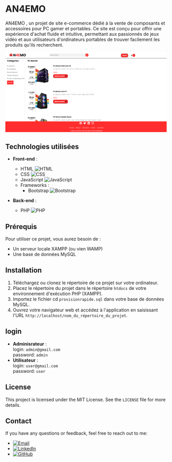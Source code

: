 # AN4EMO

AN4EMO , un projet de site e-commerce dédié à la vente de composants et accessoires pour PC gamer et portables. Ce site est conçu pour offrir une expérience d'achat fluide et intuitive, permettant aux passionnés de jeux vidéo et aux utilisateurs d'ordinateurs portables de trouver facilement les produits qu'ils recherchent.

![Capture d'écran de l'application](images/screenshot.png)

## Technologies utilisées

- **Front-end** :
  - HTML ![HTML](https://img.shields.io/badge/HTML-5-orange)
  - CSS ![CSS](https://img.shields.io/badge/CSS-3-blue)
  - JavaScript ![JavaScript](https://img.shields.io/badge/JavaScript-ES6-yellow)
  - Frameworks : 
    - Bootstrap ![Bootstrap](https://img.shields.io/badge/Bootstrap-5-purple)

- **Back-end** :
  - PHP ![PHP](https://img.shields.io/badge/PHP-8.0-blue)

## Prérequis
Pour utiliser ce projet, vous aurez besoin de :

- Un serveur locale XAMPP (ou vien WAMP)
- Une base de données MySQL

## Installation
1. Téléchargez ou clonez le répertoire de ce projet sur votre ordinateur.
2. Placez le répertoire du projet dans le répertoire `htdocs` de votre environnement d'exécution PHP (XAMPP).
3. Importez le fichier cd `provisionrapide.sql` dans votre base de données MySQL.
4. Ouvrez votre navigateur web et accédez à l'application en saisissant l'URL `http://localhost/nom_du_répertoire_du_projet`.

## login
- **Adminisrateur** :<br>
    login: `admin@gmail.com`<br>
    password: `admin`
- **Utilisateur** :<br>
    login: `user@gmail.com`<br>
    password: `user`   

## License
This project is licensed under the MIT License. See the `LICENSE` file for more details.

## Contact
If you have any questions or feedback, feel free to reach out to me:

- [![Email](https://img.shields.io/badge/Email-0078D4?style=for-the-badge&logo=gmail&logoColor=white)](mailto:anass.chammami@um5r.ac.ma)
- [![LinkedIn](https://img.shields.io/badge/LinkedIn-0077B5?style=for-the-badge&logo=linkedin&logoColor=white)](https://www.linkedin.com/in/anass-chammami-78ab25304/)
- [![GitHub](https://img.shields.io/badge/GitHub-100000?style=for-the-badge&logo=github&logoColor=white)](https://github.com/wh3sly)   

